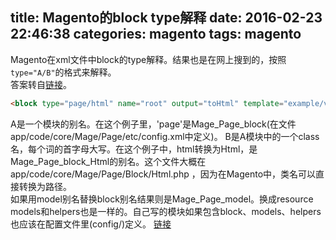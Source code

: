 title: Magento的block type解释
date: 2016-02-23 22:46:38
categories: magento
tags: magento
---
Magento在xml文件中block的type解释。结果也是在网上搜到的，按照 `type="A/B"`的格式来解释。  
答案转自[链接](http://stackoverflow.com/questions/6633307/understanding-magento-block-and-block-type)。 
```html
<block type="page/html" name="root" output="toHtml" template="example/view.phtml"> 
```
A是一个模块的别名。在这个例子里，'page'是Mage_Page_block(在文件app/code/core/Mage/Page/etc/config.xml中定义)。
B是A模块中的一个class名，每个词的首字母大写。在这个例子中，html转换为Html，是Mage_Page_block_Html的别名。这个文件大概在app/code/core/Mage/Page/Block/Html.php ，因为在Magento中，类名可以直接转换为路径。  
如果用model别名替换block别名结果则是Mage_Page_model。换成resource models和helpers也是一样的。自己写的模块如果包含block、models、helpers也应该在配置文件里(config/)定义。
[链接](http://stackoverflow.com/questions/6633307/understanding-magento-block-and-block-type)

